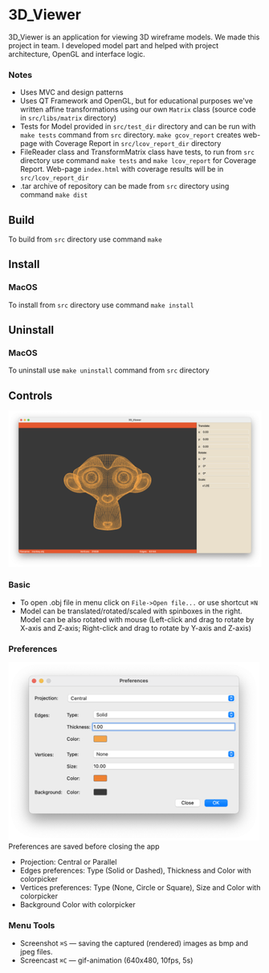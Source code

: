 # 3D_Viewer
3D_Viewer is an application for viewing 3D wireframe models. We made this project in team. I developed model part and helped with project architecture, OpenGL and interface logic.
### Notes
- Uses MVC and design patterns
- Uses QT Framework and OpenGL, but for educational purposes we've written affine transformations using our own `Matrix` class (source code in `src/libs/matrix` directory)
- Tests for Model provided in `src/test_dir` directory and can be run with `make tests` command from `src` directory. `make gcov_report` creates web-page with Coverage Report in `src/lcov_report_dir` directory
- FileReader class and TransformMatrix class have tests, to run from `src` directory use command `make tests` and `make lcov_report` for Coverage Report. Web-page `index.html` with coverage results will be in `src/lcov_report_dir`
- .tar archive of repository can be made from `src` directory using command `make dist`

## Build
To build from `src` directory use command `make`

## Install
### MacOS
To install from `src` directory use command `make install`

## Uninstall
### MacOS
To uninstall use `make uninstall` command from `src` directory

## Controls
![3dviewer](misc/images/3DViewer.png)
### Basic
- To open .obj file in menu click on `File->Open file...` or use shortcut `⌘N`
- Model can be translated/rotated/scaled with spinboxes in the right. Model can be also rotated with mouse (Left-click and drag to rotate by X-axis and Z-axis; Right-click and drag to rotate by Y-axis and Z-axis)
### Preferences
<img src="misc/images/Preferences.png" alt="Preferences" style="width:500px;"/><br>
Preferences are saved before closing the app
- Projection: Central or Parallel
- Edges preferences: Type (Solid or Dashed), Thickness and Color with colorpicker
- Vertices preferences: Type (None, Circle or Square), Size and Color with colorpicker
- Background Color with colorpicker
### Menu Tools
- Screenshot `⌘S` — saving the captured (rendered) images as bmp and jpeg files.
- Screencast `⌘C` — gif-animation (640x480, 10fps, 5s)

